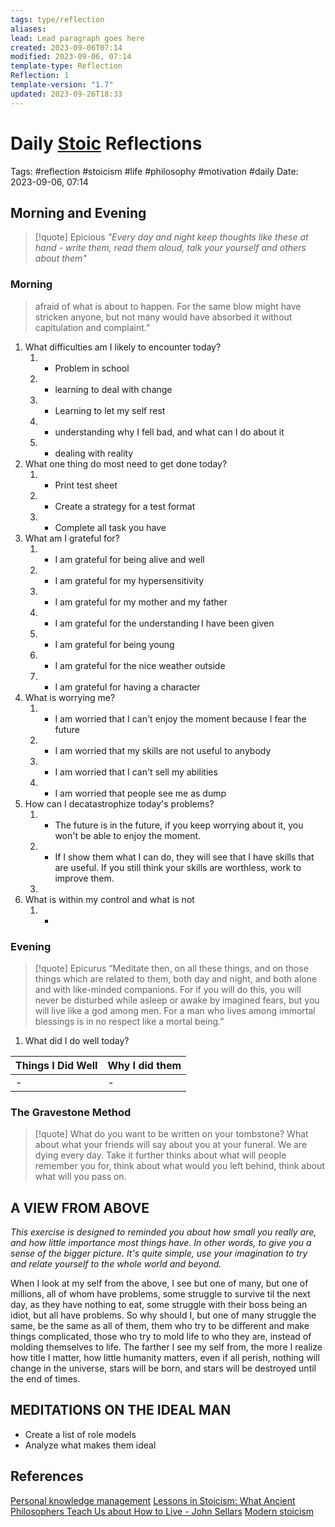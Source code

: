 ```yaml
---
tags: type/reflection
aliases: 
lead: Lead paragraph goes here
created: 2023-09-06T07:14
modified: 2023-09-06, 07:14
template-type: Reflection
Reflection: 1
template-version: "1.7"
updated: 2023-09-26T18:33
---
```


# Daily [Stoic](../SLIP-BOX/Stoicism.md) Reflections

Tags:  #reflection #stoicism #life #philosophy #motivation #daily 
Date: 2023-09-06, 07:14

## Morning and Evening

> [!quote] Epicious 
> _"Every day and night keep thoughts like these at hand - write them, 
> read them aloud, talk your yourself and others about them"_

### Morning

> afraid  of what is about to happen. For the same blow might have stricken 
> anyone, but not many would have absorbed it without capitulation 
> and complaint.”

1. What difficulties am I likely to encounter today?
	1. - Problem in school
	2. - learning to deal with change 
	3. - Learning to let my self rest 
	4. - understanding why I fell bad, and what can I do about it
	5. - dealing with reality 
2. What one thing do most need to get done today?
	1. - Print test sheet
	2. - Create a strategy for a test format 
	3. - Complete all task you have 
3. What am I grateful for?
	1. - I am grateful for being alive and well 
	2. - I am grateful for my hypersensitivity 
	3. - I am grateful for my mother and my father
	4. - I am grateful for the understanding I have been given 
	5. - I am grateful for being young 
	6. - I am grateful for the nice weather outside 
	7. - I am grateful for having a character 
4. What is worrying me?
	1. - I am worried that I can't enjoy the moment because I fear the future 
	2. - I am worried that my skills are not useful to anybody 
	3. - I am worried that I can't sell my abilities 
	4. - I am worried that people see me as dump 
5. How can I decatastrophize today's problems?
	1. - The future is in the future, if you keep worrying about it, you won't be able to enjoy the moment.
	2. - If I show them what I can do, they will see that I have skills that are useful. If you still think your skills are worthless, work to improve them.
	3. 
6. What is within my control and what is not
	1. -

### Evening

> [!quote]  Epicurus
> “Meditate then, on all these things, and on those things which are related 
> to them, both day and night, and both alone and with like-minded 
> companions. For if you will do this, you will never be disturbed while 
> asleep or awake by imagined fears, but you will live like a god among 
> men. For a man who lives among immortal blessings is in no respect 
> like a mortal being.”

1. What did I do well today?

| Things I Did Well | Why I did them |
| ------------------- | ---------------- |
| -                 | -              |

### The Gravestone Method

> [!quote]
> What do you want to be written on your tombstone? What about what your friends will say about you at your funeral. We are dying every day. Take it further thinks about what will people remember you for, think about what would you left behind, think about what will you pass on.

## A VIEW FROM ABOVE

_This exercise is designed to reminded you about how small you really are, and how little importance most things have. In other words, to give you a sense of the bigger picture. It's quite simple, use your imagination to try and relate yourself to the whole world and beyond._

When I look at my self from the above, I see but one of many, but one of millions, all of whom have problems, some struggle to survive til the next day, as they have nothing to eat, some struggle with their boss being an idiot, but all have problems. So why should I, but one of many struggle the same, be the same as all of them, them who try to be different and make things complicated, those who try to mold life to who they are, instead of molding themselves to life. The farther I see my self from, the more I realize how title I matter, how little humanity matters, even if all perish, nothing will change in the universe, stars will be born, and stars will be destroyed until the end of times. 

## MEDITATIONS ON THE IDEAL MAN

- Create a list of role models 
- Analyze what makes them ideal 

## References

[Personal knowledge management](Personal%20knowledge%20management.md)
[Lessons in Stoicism: What Ancient Philosophers Teach Us about How to Live - John Sellars](https://books.google.cz/books/about/Lessons_in_Stoicism.html?id=ky84zQEACAAJ&redir_esc=y)
[Modern stoicism](https://modernstoicism.com/)


